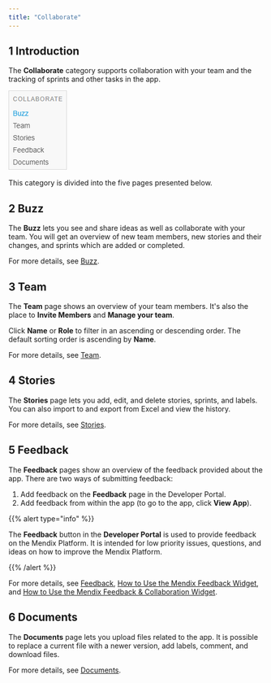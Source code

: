 ```yaml
---
title: "Collaborate"
---
```


## 1 Introduction

The **Collaborate** category supports collaboration with your team and the tracking of sprints and other tasks in the app.

![](attachments/collaborate.png)

This category is divided into the five pages presented below.

## 2 Buzz

The **Buzz** lets you see and share ideas as well as collaborate with your team. You will get an overview of new team members, new stories and their changes, and sprints which are added or completed.

For more details, see [Buzz](buzz).

## 3 Team

The **Team** page shows an overview of your team members. It's also the place to **Invite Members** and **Manage your team**.

Click **Name** or **Role** to filter in an ascending or descending order. The default sorting order is ascending by **Name**.

For more details, see [Team](team).

## 4 Stories

The **Stories** page lets you add, edit, and delete stories, sprints, and labels. You can also import to and export from Excel and view the history.

For more details, see [Stories](stories).

## 5 Feedback

The **Feedback** pages show an overview of the feedback provided about the app. There are two ways of submitting feedback:

1. Add feedback on the **Feedback** page in the Developer Portal.
2. Add feedback from within the app (to go to the app, click **View App**).

{{% alert type="info" %}}

The **Feedback** button in the **Developer Portal** is used to provide feedback on the Mendix Platform. It is intended for low priority issues, questions, and ideas on how to improve the Mendix Platform.

{{% /alert %}}

For more details, see [Feedback](feedback), [How to Use the Mendix Feedback Widget](use-feedback-widget), and [How to Use the Mendix Feedback & Collaboration Widget](use-collaboration-widget).

## 6 Documents

The **Documents** page lets you upload files related to the app. It is possible to replace a current file with a newer version, add labels, comment, and download files.

For more details, see [Documents](documents).
